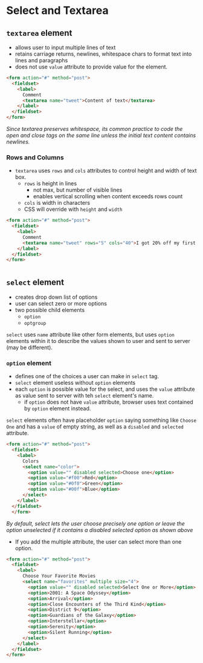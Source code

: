 # Select and Textarea 

## `textarea` element
  - allows user to input multiple lines of text
  - retains carriage returns, newlines, whitespace chars to format text into lines and paragraphs
  - does not use `value` attribute to provide value for the element. 

```html
<form action="#" method="post">
  <fieldset>
    <label>
      Comment
      <textarea name="tweet">Content of text</textarea>
    </label>
  </fieldset>
</form>
```

*Since textarea preserves whitespace, its common practice to code the open and close tags on the same line unless the initial text content contains newlines.*

### Rows and Columns
  - `textarea` uses `rows` and `cols` attributes to control height and width of text box. 
    - `rows` is height in lines
      - not max, but number of visible lines
      - enables vertical scrolling when content exceeds rows count
    - `cols` is width in characters
    - CSS will override with `height` and `width`

```html
<form action="#" method="post">
  <fieldset>
    <label>
      Comment
      <textarea name="tweet" rows="5" cols="40">I got 20% off my first purchase at joesburgers.com! You can too!</textarea>
    </label>
  </fieldset>
</form>
```

#

## `select` element
  - creates drop down list of options
  - user can select zero or more options
  - two possible child elements
    - `option`
    - `optgroup`
  
  `select` uses `name` attribute like other form elements, but uses `option` elements within it to describe the values shown to user and sent to server (may be different).

  ### `option` element
  - defines one of the choices a user can make in `select` tag.
  - `select` element useless without `option` elements
  - each `option` is possible value for the select, and uses the `value` attribute as value sent to server with teh `select` element's name.
    - if `option` does not have `value` attribute, browser uses text contained by `option` element instead.

  
  `select` elements often have placeholder `option` saying something like `Choose One` and has a `value` of empty string, as well as a `disabled` and `selected` attribute.

  ```html
  <form action="#" method="post">
    <fieldset>
      <label>
        Colors
        <select name="color">
          <option value="" disabled selected>Choose one</option>
          <option value="#f00">Red</option>
          <option value="#0f0">Green</option>
          <option value="#00f">Blue</option>
        </select>
      </label>
    </fieldset>
    </form>
  ```

  *By default, select lets the user choose precisely one option or leave the option unselected if it contains a disabled selected option as shown above*

  - If you add the multiple attribute, the user can select more than one option.

```html
<form action="#" method="post">
  <fieldset>
    <label>
      Choose Your Favorite Movies
      <select name="favorites" multiple size="4">
        <option value="" disabled selected>Select One or More</option>
        <option>2001: A Space Odyssey</option>
        <option>Arrival</option>
        <option>Close Encounters of the Third Kind</option>
        <option>District 9</option>
        <option>Guardians of the Galaxy</option>
        <option>Interstellar</option>
        <option>Serenity</option>
        <option>Silent Running</option>
      </select>
    </label>
  </fieldset>
</form>
```

#

